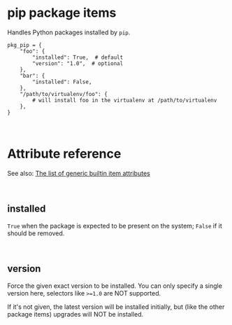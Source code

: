 # pip package items

Handles Python packages installed by `pip`.

    pkg_pip = {
        "foo": {
            "installed": True,  # default
            "version": "1.0",  # optional
        },
        "bar": {
            "installed": False,
        },
        "/path/to/virtualenv/foo": {
        	# will install foo in the virtualenv at /path/to/virtualenv
        },
    }

<br>

# Attribute reference

See also: [The list of generic builtin item attributes](../repo/bundles.md#builtin-item-attributes)

<br>

## installed

`True` when the package is expected to be present on the system; `False` if it should be removed.

<br>

## version

Force the given exact version to be installed. You can only specify a single version here, selectors like `>=1.0` are NOT supported.

If it's not given, the latest version will be installed initially, but (like the other package items) upgrades will NOT be installed.
